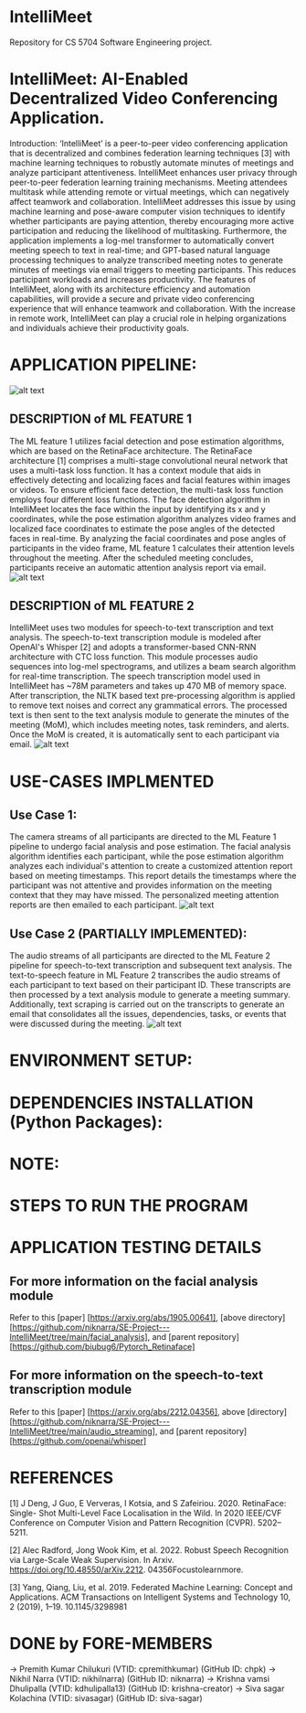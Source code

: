 # IntelliMeet
Repository for CS 5704 Software Engineering project.

# IntelliMeet: AI-Enabled Decentralized Video Conferencing Application.

Introduction: ‘IntelliMeet’ is a peer-to-peer video conferencing application that is decentralized and combines federation learning techniques [3] with machine learning techniques to robustly automate minutes of meetings and analyze participant attentiveness. IntelliMeet enhances user privacy through peer-to-peer federation learning training mechanisms. Meeting attendees multitask while attending remote or virtual meetings, which can negatively affect teamwork and collaboration. IntelliMeet addresses this issue by using machine learning and pose-aware computer vision techniques to identify whether participants are paying attention, thereby encouraging more active participation and reducing the likelihood of multitasking. Furthermore, the application implements a log-mel transformer to automatically convert meeting speech to text in real-time; and GPT-based natural language processing techniques to analyze transcribed meeting notes to generate minutes of meetings via email triggers to meeting participants. This reduces participant workloads and increases productivity. The features of IntelliMeet, along with its architecture efficiency and automation capabilities, will provide a secure and private video conferencing experience that will enhance teamwork and collaboration. With the increase in remote work, IntelliMeet can play a crucial role in helping organizations and individuals achieve their productivity goals.

# APPLICATION PIPELINE:
![alt text](https://github.com/niknarra/SE-Project---IntelliMeet/blob/main/diagrams/pipeline.png)


## DESCRIPTION of ML FEATURE 1
The ML feature 1 utilizes facial detection and pose estimation algorithms, which are based on the RetinaFace architecture. The RetinaFace architecture [1] comprises a multi-stage convolutional neural network that uses a multi-task loss function. It has a context module that aids in effectively detecting and localizing faces and facial features within images or videos. To ensure efficient face detection, the multi-task loss function employs four different loss functions. The face detection algorithm in IntelliMeet locates the face within the input by identifying its x and y coordinates, while the pose estimation algorithm analyzes video frames and localized face coordinates to estimate the pose angles of the detected faces in real-time. By analyzing the facial coordinates and pose angles of participants in the video frame, ML feature 1 calculates their attention levels throughout the meeting. After the scheduled meeting concludes, participants receive an automatic attention analysis report via email.
![alt text](https://github.com/niknarra/SE-Project---IntelliMeet/blob/main/facial_analysis/curve/Screenshot%202023-05-06%20024354.jpg)

## DESCRIPTION of ML FEATURE 2
IntelliMeet uses two modules for speech-to-text transcription and text analysis. The speech-to-text transcription module is modeled after OpenAI's Whisper [2] and adopts a transformer-based CNN-RNN architecture with CTC loss function. This module processes audio sequences into log-mel spectrograms, and utilizes a beam search algorithm for real-time transcription. The speech transcription model used in IntelliMeet has ~78M parameters and takes up 470 MB of memory space. After transcription, the NLTK based text pre-processing algorithm is applied to remove text noises and correct any grammatical errors. The processed text is then sent to the text analysis module to generate the minutes of the meeting (MoM), which includes meeting notes, task reminders, and alerts. Once the MoM is created, it is automatically sent to each participant via email.
![alt text](https://raw.githubusercontent.com/openai/whisper/main/approach.png)

# USE-CASES IMPLMENTED
## Use Case 1: 
The camera streams of all participants are directed to the ML Feature 1 pipeline to undergo facial analysis and pose estimation. The facial analysis algorithm identifies each participant, while the pose estimation algorithm analyzes each individual's attention to create a customized attention report based on meeting timestamps. This report details the timestamps where the participant was not attentive and provides information on the meeting context that they may have missed. The personalized meeting attention reports are then emailed to each participant.
![alt text](https://github.com/niknarra/SE-Project---IntelliMeet/blob/main/diagrams/use-case-3.png)

## Use Case 2 (PARTIALLY IMPLEMENTED): 
The audio streams of all participants are directed to the ML Feature 2 pipeline for speech-to-text transcription and subsequent text analysis. The text-to-speech feature in ML Feature 2 transcribes the audio streams of each participant to text based on their participant ID. These transcripts are then processed by a text analysis module to generate a meeting summary. Additionally, text scraping is carried out on the transcripts to generate an email that consolidates all the issues, dependencies, tasks, or events that were discussed during the meeting.
![alt text]([https://raw.githubusercontent.com/openai/whisper/main/approach.png](https://github.com/niknarra/SE-Project---IntelliMeet/blob/main/diagrams/User%20Case%202.png))


# ENVIRONMENT SETUP:

# DEPENDENCIES INSTALLATION (Python Packages):

# NOTE:

# STEPS TO RUN THE PROGRAM

# APPLICATION TESTING DETAILS

## For more information on the facial analysis module
Refer to this [paper] [https://arxiv.org/abs/1905.00641], [above directory] [https://github.com/niknarra/SE-Project---IntelliMeet/tree/main/facial_analysis], and [parent repository] [https://github.com/biubug6/Pytorch_Retinaface]

## For more information on the speech-to-text transcription module
Refer to this [paper] [https://arxiv.org/abs/2212.04356], above [directory] [https://github.com/niknarra/SE-Project---IntelliMeet/tree/main/audio_streaming], and [parent repository] [https://github.com/openai/whisper]

# REFERENCES
[1] J Deng, J Guo, E Ververas, I Kotsia, and S Zafeiriou. 2020. RetinaFace: Single- Shot Multi-Level Face Localisation in the Wild. In 2020 IEEE/CVF Conference on Computer Vision and Pattern Recognition (CVPR). 5202–5211.

[2] Alec Radford, Jong Wook Kim, et al. 2022. Robust Speech Recognition via Large-Scale Weak Supervision. In Arxiv. https://doi.org/10.48550/arXiv.2212. 04356Focustolearnmore.

[3] Yang, Qiang, Liu, et al. 2019. Federated Machine Learning: Concept and Applications. ACM Transactions on Intelligent Systems and Technology 10, 2 (2019), 1–19. 10.1145/3298981

# DONE by FORE-MEMBERS
-> Premith Kumar Chilukuri (VTID: cpremithkumar) (GitHub ID: chpk)
-> Nikhil Narra (VTID: nikhilnarra) (GitHub ID: niknarra)
-> Krishna vamsi Dhulipalla (VTID: kdhulipalla13) (GitHub ID: krishna-creator)
-> Siva sagar Kolachina (VTID: sivasagar) (GitHub ID: siva-sagar)

